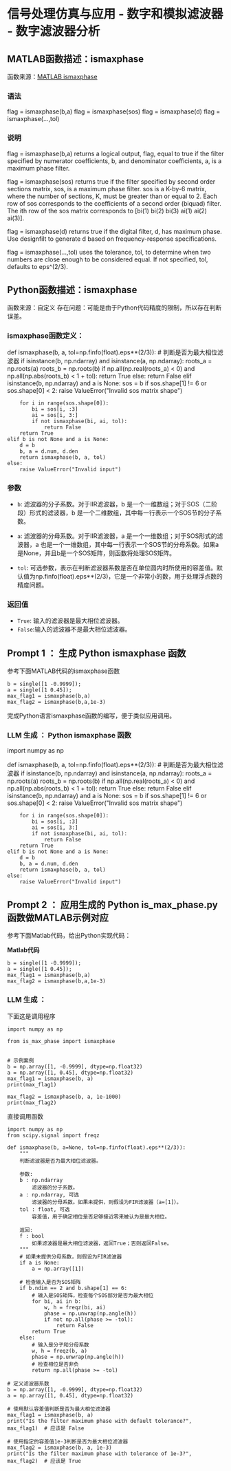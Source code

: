 # 信号处理仿真与应用 - 数字和模拟滤波器 - 数字滤波器分析

## MATLAB函数描述：ismaxphase 

函数来源：[MATLAB ismaxphase](https://ww2.mathworks.cn/help/signal/ref/ismaxphase.html)

### 语法

flag = ismaxphase(b,a)
flag = ismaxphase(sos)
flag = ismaxphase(d)
flag = ismaxphase(...,tol)

### 说明

flag = ismaxphase(b,a) returns a logical output, flag, equal to true if the filter specified by numerator coefficients, b, and denominator coefficients, a, is a maximum phase filter.

flag = ismaxphase(sos) returns true if the filter specified by second order sections matrix, sos, is a maximum phase filter. sos is a K-by-6 matrix, where the number of sections, K, must be greater than or equal to 2. Each row of sos corresponds to the coefficients of a second order (biquad) filter. The ith row of the sos matrix corresponds to [bi(1) bi(2) bi(3) ai(1) ai(2) ai(3)].

flag = ismaxphase(d) returns true if the digital filter, d, has maximum phase. Use designfilt to generate d based on frequency-response specifications.

flag = ismaxphase(...,tol) uses the tolerance, tol, to determine when two numbers are close enough to be considered equal. If not specified, tol, defaults to eps^(2/3).


## Python函数描述：ismaxphase 

函数来源：自定义
存在问题：可能是由于Python代码精度的限制，所以存在判断误差。

### ismaxphase函数定义：

def ismaxphase(b, a, tol=np.finfo(float).eps**(2/3)):
    # 判断是否为最大相位滤波器
    if isinstance(b, np.ndarray) and isinstance(a, np.ndarray):
        roots_a = np.roots(a)
        roots_b = np.roots(b)
        if np.all(np.real(roots_a) < 0) and np.all(np.abs(roots_b) < 1 + tol):
            return True
        else:
            return False
    elif isinstance(b, np.ndarray) and a is None:
        sos = b
        if sos.shape[1] != 6 or sos.shape[0] < 2:
            raise ValueError("Invalid sos matrix shape")
        
        for i in range(sos.shape[0]):
            bi = sos[i, :3]
            ai = sos[i, 3:]
            if not ismaxphase(bi, ai, tol):
                return False
        return True
    elif b is not None and a is None:
        d = b
        b, a = d.num, d.den
        return ismaxphase(b, a, tol)
    else:
        raise ValueError("Invalid input")



### 参数
- `b`: 滤波器的分子系数。对于IIR滤波器，b 是一个一维数组；对于SOS（二阶段）形式的滤波器，b 是一个二维数组，其中每一行表示一个SOS节的分子系数。

- `a`: 滤波器的分母系数。对于IIR滤波器，a 是一个一维数组；对于SOS形式的滤波器，a 也是一个一维数组，其中每一行表示一个SOS节的分母系数。如果a是None，并且b是一个SOS矩阵，则函数将处理SOS矩阵。

- `tol`: 可选参数，表示在判断滤波器系数是否在单位圆内时所使用的容差值。默认值为np.finfo(float).eps**(2/3)，它是一个非常小的数，用于处理浮点数的精度问题。

### 返回值
- `True`: 输入的滤波器是最大相位滤波器。
- `False`:输入的滤波器不是最大相位滤波器。


## Prompt 1 ： 生成 Python ismaxphase 函数

参考下面MATLAB代码的ismaxphase函数
```
b = single([1 -0.9999]);
a = single([1 0.45]);
max_flag1 = ismaxphase(b,a)
max_flag2 = ismaxphase(b,a,1e-3)
```

完成Python语言ismaxphase函数的编写，便于类似应用调用。

### LLM 生成 ： Python ismaxphase 函数

import numpy as np

def ismaxphase(b, a, tol=np.finfo(float).eps**(2/3)):
    # 判断是否为最大相位滤波器
    if isinstance(b, np.ndarray) and isinstance(a, np.ndarray):
        roots_a = np.roots(a)
        roots_b = np.roots(b)
        if np.all(np.real(roots_a) < 0) and np.all(np.abs(roots_b) < 1 + tol):
            return True
        else:
            return False
    elif isinstance(b, np.ndarray) and a is None:
        sos = b
        if sos.shape[1] != 6 or sos.shape[0] < 2:
            raise ValueError("Invalid sos matrix shape")
        
        for i in range(sos.shape[0]):
            bi = sos[i, :3]
            ai = sos[i, 3:]
            if not ismaxphase(bi, ai, tol):
                return False
        return True
    elif b is not None and a is None:
        d = b
        b, a = d.num, d.den
        return ismaxphase(b, a, tol)
    else:
        raise ValueError("Invalid input")



## Prompt 2 ： 应用生成的 Python is_max_phase.py 函数做MATLAB示例对应

参考下面Matlab代码，给出Python实现代码：

**Matlab代码**
```
b = single([1 -0.9999]);
a = single([1 0.45]);
max_flag1 = ismaxphase(b,a)
max_flag2 = ismaxphase(b,a,1e-3)
```


### LLM 生成 ： 

下面这是调用程序
```
import numpy as np

from is_max_phase import ismaxphase


# 示例案例
b = np.array([1, -0.9999], dtype=np.float32)
a = np.array([1, 0.45], dtype=np.float32)
max_flag1 = ismaxphase(b, a)
print(max_flag1)

max_flag2 = ismaxphase(b, a, 1e-1000)
print(max_flag2)
```


直接调用函数
```
import numpy as np  
from scipy.signal import freqz

def ismaxphase(b, a=None, tol=np.finfo(float).eps**(2/3)):  
    """  
    判断滤波器是否为最大相位滤波器。  
      
    参数:  
    b : np.ndarray  
        滤波器的分子系数。  
    a : np.ndarray, 可选  
        滤波器的分母系数。如果未提供，则假设为FIR滤波器（a=[1]）。  
    tol : float, 可选  
        容差值，用于确定相位是否足够接近零来被认为是最大相位。  
      
    返回:  
    f : bool  
        如果滤波器是最大相位滤波器，返回True；否则返回False。  
    """  
    # 如果未提供分母系数，则假设为FIR滤波器  
    if a is None:  
        a = np.array([1])  
  
    # 检查输入是否为SOS矩阵  
    if b.ndim == 2 and b.shape[1] == 6:  
        # 输入是SOS矩阵，检查每个SOS部分是否为最大相位  
        for bi, ai in b:  
            w, h = freqz(bi, ai)  
            phase = np.unwrap(np.angle(h))  
            if not np.all(phase >= -tol):  
                return False  
        return True  
    else:  
        # 输入是分子和分母系数  
        w, h = freqz(b, a)  
        phase = np.unwrap(np.angle(h))  
        # 检查相位是否非负  
        return np.all(phase >= -tol)   

# 定义滤波器系数  
b = np.array([1, -0.9999], dtype=np.float32)  
a = np.array([1, 0.45], dtype=np.float32)  
  
# 使用默认容差值判断是否为最大相位滤波器  
max_flag1 = ismaxphase(b, a)  
print("Is the filter maximum phase with default tolerance?", max_flag1)  # 应该是 False  
  
# 使用指定的容差值1e-3判断是否为最大相位滤波器  
max_flag2 = ismaxphase(b, a, 1e-3)  
print("Is the filter maximum phase with tolerance of 1e-3?", max_flag2)  # 应该是 True
```

